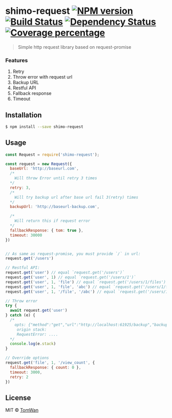 # shimo-request [![NPM version][npm-image]][npm-url] [![Build Status][travis-image]][travis-url] [![Dependency Status][daviddm-image]][daviddm-url] [![Coverage percentage][coveralls-image]][coveralls-url]
> Simple http request library based on request-promise


### Features

1. Retry
2. Throw error with request url
3. Backup URL
4. Restful API
5. Fallback response
6. Timeout


## Installation

```sh
$ npm install --save shimo-request
```

## Usage

```js
const Request = require('shimo-request');

const request = new Request({
  baseUrl: 'http://baseurl.com',
  /*
    Will throw Error until retry 3 times
  */
  retry: 3,
  /*
    Will try backup url after base url fail 3(retry) times
  */
  backupUrl: 'http://baseurl-backup.com',

  /*
    Will return this if request error
  */
  fallbackResponse: { tom: true },
  timeout: 30000
})


// As same as request-promise, you must provide `/` in url:
request.get('/users')

// Restful API:
request.get('user') // equal `request.get('/users')`
request.get('user', 1) // equal `request.get('/users/1')`
request.get('user', 1, 'file') // equal `request.get('/users/1/files')`
request.get('user', 1, 'file', 'abc') // equal `request.get('/users/1/files/abc')`
request.get('user', 1, '/file', '/abc') // equal `request.get('/users/1/file/abc')`

// Throw error
try {
  await request.get('user')
} catch (e) {
  /*
    opts: {"method":"get","url":"http://localhost:61925/backup","backupUrl":"http://localhost:61925/backup","baseUrl":"http://localhost:61925","retry":1}]
     origin stack:
     RequestError: ....
  */
  console.log(e.stack)
}

// Override options
request.get('file', 1, '/view_count', {
  fallbackResponse: { count: 0 },
  timeout: 3000,
  retry: 2
})
```

## License

MIT © [TomWan](https://github.com/wanming)


[npm-image]: https://badge.fury.io/js/shimo-request.svg
[npm-url]: https://npmjs.org/package/shimo-request
[travis-image]: https://travis-ci.org/wanming/shimo-request.svg?branch=master
[travis-url]: https://travis-ci.org/wanming/shimo-request
[daviddm-image]: https://david-dm.org/wanming/shimo-request.svg?theme=shields.io
[daviddm-url]: https://david-dm.org/wanming/shimo-request
[coveralls-image]: https://coveralls.io/repos/wanming/shimo-request/badge.svg
[coveralls-url]: https://coveralls.io/r/wanming/shimo-request
